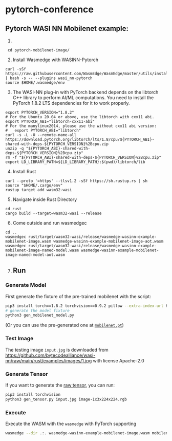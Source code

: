 # pytorch-conference

## Pytorch WASI NN Mobilenet example: 
1. 
```
 cd pytorch-mobilenet-image/
```
2. Install Wasmedge with WASINN-Pytorch
```
curl -sSf https://raw.githubusercontent.com/WasmEdge/WasmEdge/master/utils/install.sh | bash -s -- --plugins wasi_nn-pytorch
source $HOME/.wasmedge/env
```
3. The WASI-NN plug-in with PyTorch backend depends on the libtorch C++ library to perform AI/ML computations. You need to install the PyTorch 1.8.2 LTS dependencies for it to work properly.
```
export PYTORCH_VERSION="1.8.2"
# For the Ubuntu 20.04 or above, use the libtorch with cxx11 abi.
export PYTORCH_ABI="libtorch-cxx11-abi"
# For the manylinux2014, please use the without cxx11 abi version:
#   export PYTORCH_ABI="libtorch"
curl -s -L -O --remote-name-all https://download.pytorch.org/libtorch/lts/1.8/cpu/${PYTORCH_ABI}-shared-with-deps-${PYTORCH_VERSION}%2Bcpu.zip
unzip -q "${PYTORCH_ABI}-shared-with-deps-${PYTORCH_VERSION}%2Bcpu.zip"
rm -f "${PYTORCH_ABI}-shared-with-deps-${PYTORCH_VERSION}%2Bcpu.zip"
export LD_LIBRARY_PATH=${LD_LIBRARY_PATH}:$(pwd)/libtorch/lib
```
4. Install Rust
```
curl --proto '=https' --tlsv1.2 -sSf https://sh.rustup.rs | sh
source "$HOME/.cargo/env"
rustup target add wasm32-wasi
```
5. Navigate inside Rust Directory
```
cd rust
cargo build --target=wasm32-wasi --release
```

6. Come outside and run wasmedgec
```
cd .. 
wasmedgec rust/target/wasm32-wasi/release/wasmedge-wasinn-example-mobilenet-image.wasm wasmedge-wasinn-example-mobilenet-image-aot.wasm
wasmedgec rust/target/wasm32-wasi/release/wasmedge-wasinn-example-mobilenet-image-named-model.wasm wasmedge-wasinn-example-mobilenet-image-named-model-aot.wasm
```
7. ## Run

### Generate Model

First generate the fixture of the pre-trained mobilenet with the script:

```bash
pip3 install torch==1.8.2 torchvision==0.9.2 pillow --extra-index-url https://download.pytorch.org/whl/lts/1.8/cpu
# generate the model fixture
python3 gen_mobilenet_model.py
```

(Or you can use the pre-generated one at [`mobilenet.pt`](mobilenet.pt))

### Test Image

The testing image `input.jpg` is downloaded from <https://github.com/bytecodealliance/wasi-nn/raw/main/rust/examples/images/1.jpg> with license Apache-2.0


### Generate Tensor

If you want to generate the [raw tensor](image-1x3x224x224.rgb), you can run:

```bash
pip3 install torchvision
python3 gen_tensor.py input.jpg image-1x3x224x224.rgb
```

### Execute

Execute the WASM with the `wasmedge` with PyTorch supporting

```bash
wasmedge --dir .:. wasmedge-wasinn-example-mobilenet-image.wasm mobilenet.pt input.jpg
```